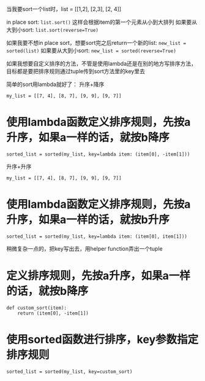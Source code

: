 当我要sort一个list时，list = [[1,2], [2,3], [2, 4]]

in place sort: `list.sort()`
这样会根据item的第一个元素从小到大排列
如果要从大到小sort: `list.sort(reverse=True)`

如果我要不想in place sort，想要sort完之后return一个新的list:
`new_list = sorted(list)`
如果要从大到小sort: `new_list = sorted(reverse=True)`

如果我想要自定义排序的方法，不管是使用lambda还是在别的地方写排序方法，目标都是要把排序规则通过tuple传到sort方法里的key里去

简单的sort用lambda就好了：
升序+降序

`my_list = [[7, 4], [8, 7], [9, 9], [9, 7]]`

# 使用lambda函数定义排序规则，先按a升序，如果a一样的话，就按b降序
`sorted_list = sorted(my_list, key=lambda item: (item[0], -item[1]))`

升序+升序

`my_list = [[7, 4], [8, 7], [9, 9], [9, 7]]`

# 使用lambda函数定义排序规则，先按a升序，如果a一样的话，就按b升序
`sorted_list = sorted(my_list, key=lambda item: (item[0], item[1]))`

稍微复杂一点的，把key写出去，用helper function弄出一个tuple

# 定义排序规则，先按a升序，如果a一样的话，就按b降序
```
def custom_sort(item):
    return (item[0], -item[1])
```

# 使用sorted函数进行排序，key参数指定排序规则
`sorted_list = sorted(my_list, key=custom_sort)`

